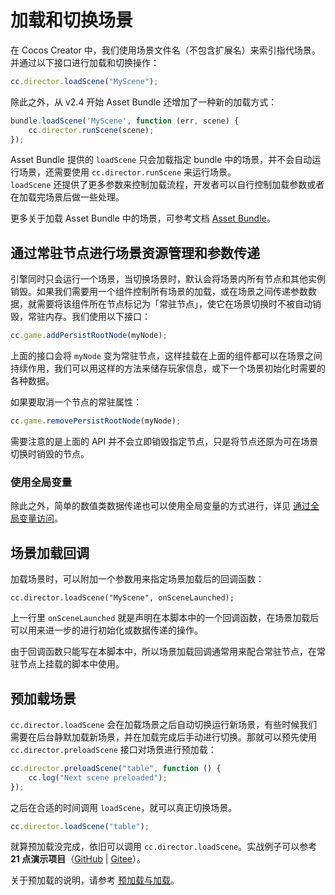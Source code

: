 # 加载和切换场景

在 Cocos Creator 中，我们使用场景文件名（不包含扩展名）来索引指代场景。并通过以下接口进行加载和切换操作：

```js
cc.director.loadScene("MyScene");
```

除此之外，从 v2.4 开始 Asset Bundle 还增加了一种新的加载方式：

```js
bundle.loadScene('MyScene', function (err, scene) {
    cc.director.runScene(scene);
});
```

Asset Bundle 提供的 `loadScene` 只会加载指定 bundle 中的场景，并不会自动运行场景，还需要使用 `cc.director.runScene` 来运行场景。<br>`loadScene` 还提供了更多参数来控制加载流程，开发者可以自行控制加载参数或者在加载完场景后做一些处理。

更多关于加载 Asset Bundle 中的场景，可参考文档 [Asset Bundle](asset-bundle.md)。

## 通过常驻节点进行场景资源管理和参数传递

引擎同时只会运行一个场景，当切换场景时，默认会将场景内所有节点和其他实例销毁。如果我们需要用一个组件控制所有场景的加载，或在场景之间传递参数数据，就需要将该组件所在节点标记为「常驻节点」，使它在场景切换时不被自动销毁，常驻内存。我们使用以下接口：

```js
cc.game.addPersistRootNode(myNode);
```

上面的接口会将 `myNode` 变为常驻节点，这样挂载在上面的组件都可以在场景之间持续作用，我们可以用这样的方法来储存玩家信息，或下一个场景初始化时需要的各种数据。

如果要取消一个节点的常驻属性：

```js
cc.game.removePersistRootNode(myNode);
```

需要注意的是上面的 API 并不会立即销毁指定节点，只是将节点还原为可在场景切换时销毁的节点。

### 使用全局变量

除此之外，简单的数值类数据传递也可以使用全局变量的方式进行，详见 [通过全局变量访问](access-node-component.md#global_variable)。

## 场景加载回调

加载场景时，可以附加一个参数用来指定场景加载后的回调函数：

`cc.director.loadScene("MyScene", onSceneLaunched);`

上一行里 `onSceneLaunched` 就是声明在本脚本中的一个回调函数，在场景加载后可以用来进一步的进行初始化或数据传递的操作。

由于回调函数只能写在本脚本中，所以场景加载回调通常用来配合常驻节点，在常驻节点上挂载的脚本中使用。

## 预加载场景

`cc.director.loadScene` 会在加载场景之后自动切换运行新场景，有些时候我们需要在后台静默加载新场景，并在加载完成后手动进行切换。那就可以预先使用 `cc.director.preloadScene` 接口对场景进行预加载：

```js
cc.director.preloadScene("table", function () {
    cc.log("Next scene preloaded");
});
```

之后在合适的时间调用 `loadScene`，就可以真正切换场景。

```js
cc.director.loadScene("table");
```

就算预加载没完成，依旧可以调用 `cc.director.loadScene`。实战例子可以参考 **21 点演示项目**（[GitHub](https://github.com/cocos-creator/tutorial-blackjack/blob/master/assets/scripts/Menu.js#L12-L14) | [Gitee](https://gitee.com/mirrors_cocos-creator/tutorial-blackjack/blob/master/assets/scripts/Menu.js#L12-L14)）。

关于预加载的说明，请参考 [预加载与加载](../asset-manager/preload-load.md)。
